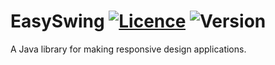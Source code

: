 # EasySwing [![Licence](https://img.shields.io/github/license/UdeviklerneREAL/EasySwing)](https://github.com/UdeviklerneREAL/EasySwing/blob/master/LICENSE) ![Version](https://img.shields.io/badge/Version-1.0-brightgreen)
A Java library for making responsive design applications.
